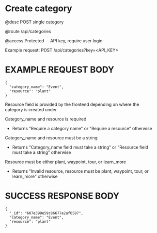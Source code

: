 # Create category
@desc POST single category

@route /api/categories

@access Protected -- API key, require user login

Example request: POST /api/categories?key=<API_KEY>

# EXAMPLE REQUEST BODY
```
{
  "category_name": "Event",
  "resource": "plant"
}
```

Resource field is provided by the frontend depending on where the category is created under

Category_name and resource is required
- Returns "Require a category name" or "Require a resource" otherwise

Category_name and resource must be a string
- Returns "Category_name field must take a string" or "Resource field must take a string" otherwise

Resource must be either plant, waypoint, tour, or learn_more
- Returns "Invalid resource, resource must be plant, waypoint, tour, or learn_more" otherwise

# SUCCESS RESPONSE BODY
```
{
  "_id": "607e399e59c86677e2af6587",
  "category_name": "Event",
  "resource": "plant"
}
```